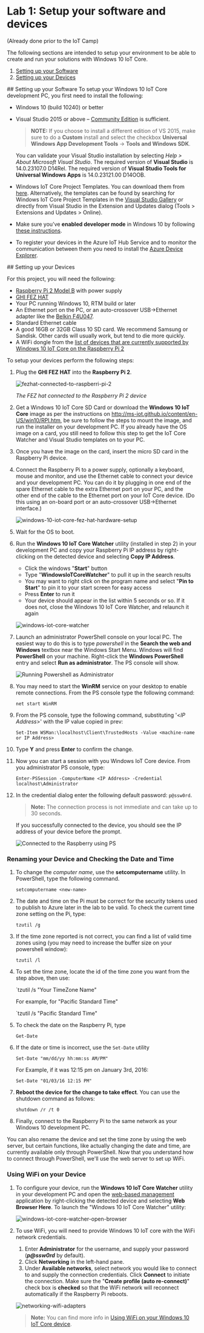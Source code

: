 # Lab 1: Setup your software and devices
(Already done prior to the IoT Camp)

The following sections are intended to setup your environment to be able to create and run your solutions with Windows 10 IoT Core.


1. [Setting up your Software](#Task11)
2. [Setting up your Devices](#Task12)


<a name="Task11" />
## Setting up your Software
To setup your Windows 10 IoT Core development PC, you first need to install the following:

- Windows 10 (build 10240) or better

- Visual Studio 2015 or above – [Community Edition](http://www.visualstudio.com/downloads/download-visual-studio-vs) is sufficient.

	> **NOTE:** If you choose to install a different edition of VS 2015, make sure to do a **Custom** install and select the checkbox **Universal Windows App Development Tools** -> **Tools and Windows SDK**.

	You can validate your Visual Studio installation by selecting _Help > About Microsoft Visual Studio_. The required version of **Visual Studio** is 14.0.23107.0 D14Rel. The required version of **Visual Studio Tools for Universal Windows Apps** is 14.0.23121.00 D14OOB.

- Windows IoT Core Project Templates. You can download them from [here](https://visualstudiogallery.msdn.microsoft.com/55b357e1-a533-43ad-82a5-a88ac4b01dec). Alternatively, the templates can be found by searching for Windows IoT Core Project Templates in the [Visual Studio Gallery](https://visualstudiogallery.msdn.microsoft.com/) or directly from Visual Studio in the Extension and Updates dialog (Tools > Extensions and Updates > Online).

- Make sure you’ve **enabled developer mode** in Windows 10 by following [these instructions](https://msdn.microsoft.com/library/windows/apps/xaml/dn706236.aspx).

- To register your devices in the Azure IoT Hub Service and to monitor the communication between them you need to install the [Azure Device Explorer](https://github.com/Azure/azure-iot-sdks/releases/download/2016-04-22/SetupDeviceExplorer.msi).

<a name="Task12" />
## Setting up your Devices

For this project, you will need the following:

- [Raspberry Pi 2 Model B](https://www.raspberrypi.org/products/raspberry-pi-2-model-b/) with power supply
- [GHI FEZ HAT](https://www.ghielectronics.com/catalog/product/500)
- Your PC running Windows 10, RTM build or later
- An Ethernet port on the PC, or an auto-crossover USB->Ethernet adapter like the [Belkin F4U047](http://www.amazon.com/Belkin-USB-Ethernet-Adapter-F4U047bt/dp/B00E9655LU/ref=sr_1_2).
- Standard Ethernet cable
- A good 16GB or 32GB Class 10 SD card. We recommend Samsung or Sandisk. Other cards will usually work, but tend to die more quickly.
- A WiFi dongle from the [list of devices that are currently supported by Windows 10 IoT Core on the Raspberry Pi 2](http://ms-iot.github.io/content/en-US/win10/SupportedInterfaces.htm#WiFi-Dongles)

To setup your devices perform the following steps:

1. Plug the **GHI FEZ HAT** into the **Raspberry Pi 2**.

	![fezhat-connected-to-raspberri-pi-2](Images/fezhat-connected-to-raspberri-pi-2.png?raw=true)

	_The FEZ hat connected to the Raspberry Pi 2 device_

2. Get a Windows 10 IoT Core SD Card or download the **Windows 10 IoT Core** image as per the instructions on <http://ms-iot.github.io/content/en-US/win10/RPI.htm>, be sure to follow the steps to mount the image, and run the installer on your development PC. If you already have the OS image on a card, you still need to follow this step to get the IoT Core Watcher and Visual Studio templates on to your PC.

3. Once you have the image on the card, insert the micro SD card in the Raspberry Pi device.

4. Connect the Raspberry Pi to a power supply, optionally a keyboard, mouse and monitor, and use the Ethernet cable to connect your device and your development PC. You can do it by plugging in one end of the spare Ethernet cable to the extra Ethernet port on your PC, and the other end of the cable to the Ethernet port on your IoT Core device. (Do this using an on-board port or an auto-crossover USB->Ethernet interface.)

	![windows-10-iot-core-fez-hat-hardware-setup](Images/windows-10-iot-core-fez-hat-hardware-setup.png)

5. Wait for the OS to boot.

6. Run the **Windows 10 IoT Core Watcher** utility (installed in step 2) in your development PC and copy your Raspberry Pi IP address by right-clicking on the detected device and selecting **Copy IP Address**.

	- Click the windows "**Start**" button
	- Type "**WindowsIoTCoreWatcher**" to pull it up in the search results
	- You may want to right click on the program name and select "**Pin to Start**" to pin it to your start screen for easy access
	- Press **Enter** to run it
	- Your device should appear in the list within 5 seconds or so. If it does not, close the Windows 10 IoT Core Watcher, and relaunch it again

	![windows-iot-core-watcher](Images/windows-iot-core-watcher.png?raw=true)

7. Launch an administrator PowerShell console on your local PC. The easiest way to do this is to type _powershell_ in the **Search the web and Windows** textbox near the Windows Start Menu. Windows will find **PowerShell** on your machine. Right-click the **Windows PowerShell** entry and select **Run as administrator**. The PS console will show.

	![Running Powershell as Administrator](Images/running-powershell-as-administrator.png?raw=true)

8. You may need to start the **WinRM** service on your desktop to enable remote connections. From the PS console type the following command:

	`net start WinRM`

9. From the PS console, type the following command, substituting '<_IP Address_>' with the IP value copied in prev:

	`Set-Item WSMan:\localhost\Client\TrustedHosts -Value <machine-name or IP Address>`

10.  Type **Y** and press **Enter** to confirm the change.

11. Now you can start a session with you Windows IoT Core device. From you administrator PS console, type:

	`Enter-PSSession -ComputerName <IP Address> -Credential localhost\Administrator`

12. In the credential dialog enter the following default password: `p@ssw0rd`.

	> **Note:** The connection process is not immediate and can take up to 30 seconds.

	If you successfully connected to the device, you should see the IP address of your device before the prompt.

	![Connected to the Raspberry using PS](Images/connected-to-the-raspberry-using-ps.png?raw=true)

### Renaming your Device and Checking the Date and Time

1. To change the _computer name_, use the **setcomputername** utility. In PowerShell, type the following command.

	`setcomputername <new-name>`

1. The date and time on the Pi must be correct for the security tokens used to publish to Azure later in the lab to be valid.  To check the current time zone setting on the Pi, type:

	`tzutil /g`

1. If the time zone reported is not correct, you can find a list of valid time zones using (you may need to increase the buffer size on your powershell window):

	`tzutil /l`

1. To set the time zone, locate the id of the time zone you want from the step above, then use:

	`tzutil /s "Your TimeZone Name"

	For example, for "Pacific Standard Time"

	`tzutil /s "Pacific Standard Time"

1. To check the date on the Raspberry Pi, type

	`Get-Date`

1. If the date or time is incorrect, use the `Set-Date` utility

	`Set-Date "mm/dd/yy hh:mm:ss AM/PM"`

	For Example, if it was 12:15 pm on January 3rd, 2016:

	`Set-Date "01/03/16 12:15 PM"`

2. **Reboot the device for the change to take effect**. You can use the shutdown command as follows:

	`shutdown /r /t 0`

3. Finally, connect to the Raspberry Pi to the same network as your Windows 10 development PC.

You can also rename the device and set the time zone by using the web server, but certain functions, like actually changing the date and time, are currently available only through PowerShell. Now that you understand how to connect through PowerShell, we'll use the web server to set up WiFi.

### Using WiFi on your Device

1. To configure your device, run the **Windows 10 IoT Core Watcher** utility in your development PC and open the [web-based management](http://ms-iot.github.io/content/en-US/win10/tools/DevicePortal.htm) application by right-clicking the detected device and selecting **Web Browser Here**.  To launch the "Windows 10 IoT Core Watcher" utility:

	![windows-iot-core-watcher-open-browser](Images/windows-iot-core-watcher-open-browser.png?raw=true)

2. To use WiFi, you will need to provide Windows 10 IoT core with the WiFi network credentials.
	1. Enter **Administrator** for the username, and supply your password (_**p@ssw0rd**_ by default).
	2. Click **Networking** in the left-hand pane.
	3. Under **Available networks**, select network you would like to connect to and supply the connection credentials. Click **Connect** to initiate the connection.  Make sure the "**Create profile (auto re-connect)**" check box is **checked** so that the WiFi network will reconnect automatically if the Raspberry Pi reboots. 

	![networking-wifi-adapters](Images/networking-wifi-adapters.png?raw=true)


	> **Note:** You can find more info in [Using WiFi on your Windows 10 IoT Core device](https://ms-iot.github.io/content/en-US/win10/SetupWiFi.htm).
